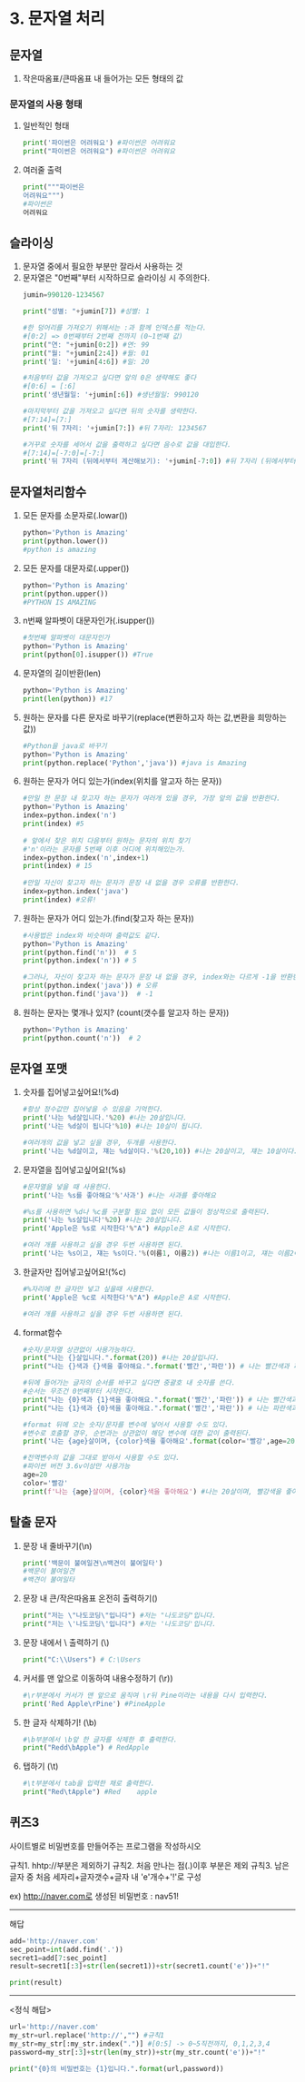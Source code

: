 # 3. 문자열 처리
## 문자열
1. 작은따옴표/큰따옴표 내 들어가는 모든 형태의 값

### 문자열의 사용 형태
1. 일반적인 형태
    ```python
    print('파이썬은 어려워요') #파이썬은 어려워요
    print("파이썬은 어려워요") #파이썬은 어려워요
    ```

2. 여러줄 출력
    ```python
    print("""파이썬은
    어려워요""")
    #파이썬은
    어려워요
    ```

## 슬라이싱
1. 문자열 중에서 필요한 부분만 잘라서 사용하는 것
2. 문자열은 "0번째"부터 시작하므로 슬라이싱 시 주의한다.
    ```python
    jumin=990120-1234567
    
    print("성별: "+jumin[7]) #성별: 1
    
    #한 덩어리를 가져오기 위해서는 :과 함께 인덱스를 적는다.
    #[0:2] => 0번째부터 2번째 전까지 (0~1번째 값)
    print("연: "+jumin[0:2]) #연: 99
    print("월: "+jumin[2:4]) #월: 01
    print('일: '+jumin[4:6]) #일: 20
    
    #처음부터 값을 가져오고 싶다면 앞의 0은 생략해도 좋다
    #[0:6] = [:6]
    print('생년월일: '+jumin[:6]) #생년월일: 990120
    
    #마지막부터 값을 가져오고 싶다면 뒤의 숫자를 생략한다.
    #[7:14]=[7:]
    print('뒤 7자리: '+jumin[7:]) #뒤 7자리: 1234567
    
    #거꾸로 숫자를 세어서 값을 출력하고 싶다면 음수로 값을 대입한다.
    #[7:14]=[-7:0]=[-7:]
    print('뒤 7자리 (뒤에서부터 계산해보기): '+jumin[-7:0]) #뒤 7자리 (뒤에서부터 계산해보기): 1234567
    ```

## 문자열처리함수
1. 모든 문자를 소문자로(.lowar())
    ```python
    python='Python is Amazing'
    print(python.lower())
    #python is amazing
    ```

2. 모든 문자를 대문자로(.upper())
    ```python
    python='Python is Amazing'
    print(python.upper())
    #PYTHON IS AMAZING
    ```

3. n번째 알파벳이 대문자인가(.isupper())
    ```python
    #첫번째 알파벳이 대문자인가
    python='Python is Amazing'
    print(python[0].isupper()) #True
    ```

4. 문자열의 길이반환(len)
    ```python
    python='Python is Amazing'
    print(len(python)) #17
    ```

5. 원하는 문자를 다른 문자로 바꾸기(replace(변환하고자 하는 값,변환을 희망하는 값))
    ```python
    #Python을 java로 바꾸기
    python='Python is Amazing'
    print(python.replace('Python','java')) #java is Amazing
    ```

6. 원하는 문자가 어디 있는가(index(위치를 알고자 하는 문자))
    ```python
    #만일 한 문장 내 찾고자 하는 문자가 여러개 있을 경우, 가장 앞의 값을 반환한다.
    python='Python is Amazing'
    index=python.index('n')
    print(index) #5
        
    # 앞에서 찾은 위치 다음부터 원하는 문자의 위치 찾기
    #'n'이라는 문자를 5번째 이후 어디에 위치해있는가.
    index=python.index('n',index+1)
    print(index) # 15
        
    #만일 자신이 찾고자 하는 문자가 문장 내 없을 경우 오류를 반환한다.
    index=python.index('java')
    print(index) #오류!
    ```

7. 원하는 문자가 어디 있는가.(find(찾고자 하는 문자))
    ```python
    #사용법은 index와 비슷하며 출력값도 같다.
    python='Python is Amazing'
    print(python.find('n'))  # 5
    print(python.index('n')) # 5
    
    #그러나, 자신이 찾고자 하는 문자가 문장 내 없을 경우, index와는 다르게 -1을 반환한다.
    print(python.index('java')) # 오류
    print(python.find('java'))  # -1
    ```

8. 원하는 문자는 몇개나 있지? (count(갯수를 알고자 하는 문자))
    ```python
    python='Python is Amazing'
    print(python.count('n'))  # 2
    ```


## 문자열 포맷
1. 숫자를 집어넣고싶어요!(%d)
    ```python
    #항상 정수값만 집어넣을 수 있음을 기억한다.
    print('나는 %d살입니다.'%20) #나는 20살입니다.
    print('나는 %d살이 됩니다'%10) #나는 10살이 됩니다.
    
    #여러개의 값을 넣고 싶을 경우, 두개를 사용한다.
    print('나는 %d살이고, 쟤는 %d살이다.'%(20,10)) #나는 20살이고, 쟤는 10살이다.
    ```

2. 문자열을 집어넣고싶어요!(%s)
    ```python
    #문자열을 넣을 때 사용한다.
    print('나는 %s를 좋아해요'%'사과') #나는 사과를 좋아해요
    
    #%s를 사용하면 %d나 %c를 구분할 필요 없이 모든 값들이 정상적으로 출력된다.
    print('나는 %s살입니다'%20) #나는 20살입니다.
    print('Apple은 %s로 시작한다'%"A") #Apple은 A로 시작한다.

    #여러 개를 사용하고 싶을 경우 두번 사용하면 된다.
    print('나는 %s이고, 쟤는 %s이다.'%(이름1, 이름2)) #나는 이름1이고, 쟤는 이름2이다.
    ```

3. 한글자만 집어넣고싶어요!(%c)
    ```python
    #%자리에 한 글자만 넣고 싶을때 사용한다.
    print('Apple은 %c로 시작한다'%"A") #Apple은 A로 시작한다.
    
    #여러 개를 사용하고 싶을 경우 두번 사용하면 된다.
    ```

3. format함수
    ```python
    #숫자/문자열 상관없이 사용가능하다.
    print("나는 {}살입니다.".format(20)) #나는 20살입니다.
    print("나는 {}색과 {}색을 좋아해요.".format('빨간','파란')) # 나는 빨간색과 파란색을 좋아해요.
    
    #뒤에 들어가는 글자의 순서를 바꾸고 싶다면 중괄호 내 숫자를 쓴다.
    #순서는 무조건 0번째부터 시작한다.
    print("나는 {0}색과 {1}색을 좋아해요.".format('빨간','파란')) # 나는 빨간색과 파란색을 좋아해요.
    print("나는 {1}색과 {0}색을 좋아해요.".format('빨간','파란')) # 나는 파란색과 빨간색을 좋아해요.
    
    #format 뒤에 오는 숫자/문자를 변수에 넣어서 사용할 수도 있다.
    #변수로 호출할 경우, 순번과는 상관없이 해당 변수에 대한 값이 출력된다.
    print('나는 {age}살이며, {color}색을 좋아해요'.format(color='빨강',age=20))
    
    #전역변수의 값을 그대로 받아서 사용할 수도 있다.
    #파이썬 버전 3.6v이상만 사용가능
    age=20
    color='빨강'
    print(f'나는 {age}살이며, {color}색을 좋아해요') #나는 20살이며, 빨강색을 좋아해요
    ```


## 탈출 문자
1. 문장 내 줄바꾸기(\n)
    ```python
    print('백문이 불여일견\n백견이 불여일타')
    #백문이 불여일견
    #백견이 불여일타
    ```

2. 문장 내 큰/작은따옴표 온전히 출력하기(\)
    ```python
    print("저는 \"나도코딩\"입니다") #저는 "나도코딩"입니다.
    print("저는 \'나도코딩\'입니다") #저는 '나도코딩'입니다.
    ```

3. 문장 내에서 \ 출력하기 (\\)
    ```python
    print("C:\\Users") # C:\Users
    ```
   
4. 커서를 맨 앞으로 이동하여 내용수정하기 (\r))
    ```python
    #\r부분에서 커서가 맨 앞으로 움직여 \r뒤 Pine이라는 내용을 다시 입력한다.
    print('Red Apple\rPine') #PineApple
    ```
   
5. 한 글자 삭제하기! (\b)
    ```python
    #\b부분에서 \b앞 한 글자를 삭제한 후 출력한다.
    print("Redd\bApple") # RedApple
    ```
   
6. 탭하기 (\t)
    ```python
   #\t부분에서 tab을 입력한 채로 출력한다. 
   print("Red\tApple") #Red    apple
    ```


## 퀴즈3
사이트별로 비밀번호를 만들어주는 프로그램을 작성하시오

규칙1. hhtp://부분은 제외하기
규칙2. 처음 만나는 점(.)이후 부분은 제외
규칙3. 남은 글자 중 처음 세자리+글자갯수+글자 내 'e'개수+'!'로 구성

ex) http://naver.com로 생성된 비밀번호 : nav51!

---
해답
```python
add='http://naver.com'
sec_point=int(add.find('.'))
secret1=add[7:sec_point]
result=secret1[:3]+str(len(secret1))+str(secret1.count('e'))+"!"

print(result)
```

---

<정식 해답>
```python
url='http://naver.com'
my_str=url.replace('http://',"") #규칙1 
my_str=my_str[:my_str.index(".")] #[0:5] -> 0~5직전까지, 0,1,2,3,4
password=my_str[:3]+str(len(my_str))+str(my_str.count('e'))+"!"

print("{0}의 비밀번호는 {1}입니다.".format(url,password))
```
